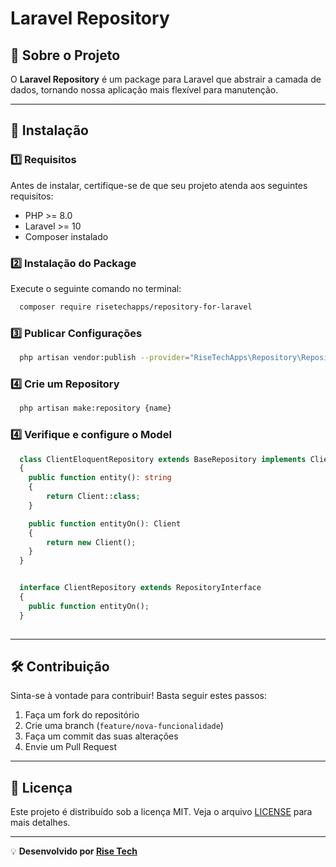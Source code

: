 # Laravel Repository

## 📌 Sobre o Projeto
O **Laravel Repository** é um package para Laravel que abstrair a camada de dados, tornando nossa aplicação mais flexível para manutenção.


---

## 🚀 Instalação

### 1️⃣ Requisitos
Antes de instalar, certifique-se de que seu projeto atenda aos seguintes requisitos:
- PHP >= 8.0
- Laravel >= 10
- Composer instalado

### 2️⃣ Instalação do Package
Execute o seguinte comando no terminal:
```bash
  composer require risetechapps/repository-for-laravel
```

### 3️⃣ Publicar Configurações
```bash
  php artisan vendor:publish --provider="RiseTechApps\Repository\RepositoryServiceProvider"
```

### 4️⃣ Crie um Repository
```bash
  php artisan make:repository {name}
```

### 4️⃣ Verifique e configure o Model
```php
  class ClientEloquentRepository extends BaseRepository implements ClientRepository
  {
    public function entity(): string
    {
        return Client::class;
    }

    public function entityOn(): Client
    {
        return new Client();
    }
  }


  interface ClientRepository extends RepositoryInterface
  {
    public function entityOn();
  }
  
```
---

## 🛠 Contribuição
Sinta-se à vontade para contribuir! Basta seguir estes passos:
1. Faça um fork do repositório
2. Crie uma branch (`feature/nova-funcionalidade`)
3. Faça um commit das suas alterações
4. Envie um Pull Request

---

## 📜 Licença
Este projeto é distribuído sob a licença MIT. Veja o arquivo [LICENSE](LICENSE) para mais detalhes.

---

💡 **Desenvolvido por [Rise Tech](https://risetech.com.br)**

